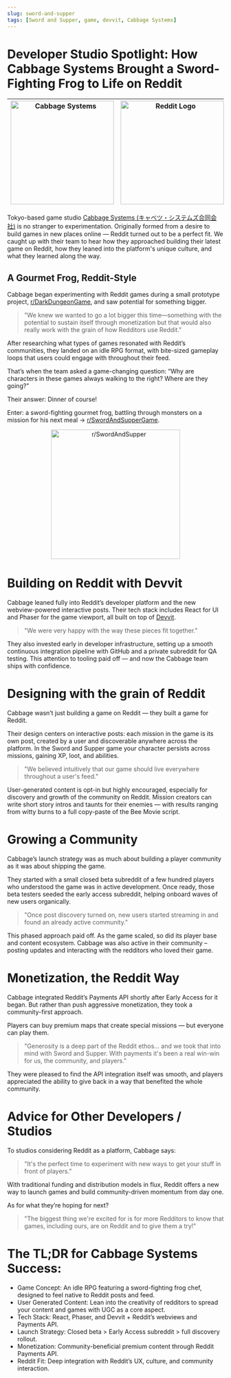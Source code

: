 ```yaml
---
slug: sword-and-supper
tags: [Sword and Supper, game, devvit, Cabbage Systems]
---
```


# Developer Studio Spotlight: How Cabbage Systems Brought a Sword-Fighting Frog to Life on Reddit

<div align="center">

| <img src="/img/cabbage_logo_web_small.webp" alt="Cabbage Systems" width="240" /> | <img src="/img/Reddit_Lockup.png" alt="Reddit Logo" width="240" /> |
| :------------------------------------------------------------------------------: | :----------------------------------------------------------------: |

</div>

Tokyo-based game studio [Cabbage Systems (キャベツ・システムズ合同会社)](https://www.cabbagesystems.com/) is no stranger to experimentation. Originally formed from a desire to build games in new places online — Reddit turned out to be a perfect fit.
We caught up with their team to hear how they approached building their latest game on Reddit, how they leaned into the platform's unique culture, and what they learned along the way.

## A Gourmet Frog, Reddit-Style

Cabbage began experimenting with Reddit games during a small prototype project, [r/DarkDungeonGame](https://www.reddit.com/r/DarkDungeonGame), and saw potential for something bigger.

> "We knew we wanted to go a lot bigger this time—something with the potential to sustain itself through monetization but that would also really work with the grain of how Redditors use Reddit."

After researching what types of games resonated with Reddit’s communities, they landed on an idle RPG format, with bite-sized gameplay loops that users could engage with throughout their feed.

That’s when the team asked a game-changing question: “Why are characters in these games always walking to the right? Where are they going?”

Their answer: Dinner of course!

Enter: a sword-fighting gourmet frog, battling through monsters on a mission for his next meal → [r/SwordAndSupperGame](https://www.reddit.com/r/SwordAndSupperGame/).

<div align="center">
<img src="/img/sword_and_supper.gif" alt="r/SwordAndSupper" width="300" />
</div>

# Building on Reddit with Devvit

Cabbage leaned fully into Reddit’s developer platform and the new webview-powered interactive posts. Their tech stack includes React for UI and Phaser for the game viewport, all built on top of [Devvit](https://developers.reddit.com/docs/devvit_web/devvit_web_overview).

> "We were very happy with the way these pieces fit together."

They also invested early in developer infrastructure, setting up a smooth continuous integration pipeline with GitHub and a private subreddit for QA testing.
This attention to tooling paid off — and now the Cabbage team ships with confidence.

# Designing with the grain of Reddit

Cabbage wasn’t just building a game on Reddit — they built a game for Reddit.

Their design centers on interactive posts: each mission in the game is its own post, created by a user and discoverable anywhere across the platform. In the Sword and Supper game your character persists across missions, gaining XP, loot, and abilities.

> "We believed intuitively that our game should live everywhere throughout a user's feed."

User-generated content is opt-in but highly encouraged, especially for discovery and growth of the community on Reddit. Mission creators can write short story intros and taunts for their enemies — with results ranging from witty burns to a full copy-paste of the Bee Movie script.

# Growing a Community

Cabbage’s launch strategy was as much about building a player community as it was about shipping the game.

They started with a small closed beta subreddit of a few hundred players who understood the game was in active development. Once ready, those beta testers seeded the early access subreddit, helping onboard waves of new users organically.

> "Once post discovery turned on, new users started streaming in and found an already active community."

This phased approach paid off. As the game scaled, so did its player base and content ecosystem. Cabbage was also active in their community – posting updates and interacting with the redditors who loved their game.

# Monetization, the Reddit Way

Cabbage integrated Reddit’s Payments API shortly after Early Access for it began. But rather than push aggressive monetization, they took a community-first approach.

Players can buy premium maps that create special missions — but everyone can play them.

> "Generosity is a deep part of the Reddit ethos… and we took that into mind with Sword and Supper. With payments it's been a real win-win for us, the community, and players."

They were pleased to find the API integration itself was smooth, and players appreciated the ability to give back in a way that benefited the whole community.

# Advice for Other Developers / Studios

To studios considering Reddit as a platform, Cabbage says:

> "It's the perfect time to experiment with new ways to get your stuff in front of players."

With traditional funding and distribution models in flux, Reddit offers a new way to launch games and build community-driven momentum from day one.

As for what they’re hoping for next?

> "The biggest thing we're excited for is for more Redditors to know that games, including ours, are on Reddit and to give them a try!"

# The TL;DR for Cabbage Systems Success:

- Game Concept: An idle RPG featuring a sword-fighting frog chef, designed to feel native to Reddit posts and feed.
- User Generated Content: Lean into the creativity of redditors to spread your content and games with UGC as a core aspect.
- Tech Stack: React, Phaser, and Devvit + Reddit’s webviews and Payments API.
- Launch Strategy: Closed beta > Early Access subreddit > full discovery rollout.
- Monetization: Community-beneficial premium content through Reddit Payments API.
- Reddit Fit: Deep integration with Reddit’s UX, culture, and community interaction.

